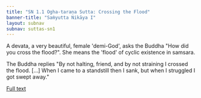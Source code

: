 ```yaml
---
title: "SN 1.1 Ogha-taraṇa Sutta: Crossing the Flood"
banner-title: "Saṁyutta Nikāya I" 
layout: subnav 
subnav: suttas-sn1
---
```


A devata, a very beautiful, female 'demi-God', asks the Buddha "How did you cross the flood?". She means the 'flood' of cyclic existence in samsara.  

The Buddha replies "By not halting, friend, and by not straining I crossed the flood. [...] When I came to a standstill then I sank, but when I struggled I got swept away."

[Full text](https://www.dhammatalks.org/suttas/SN/SN1_1.html)

